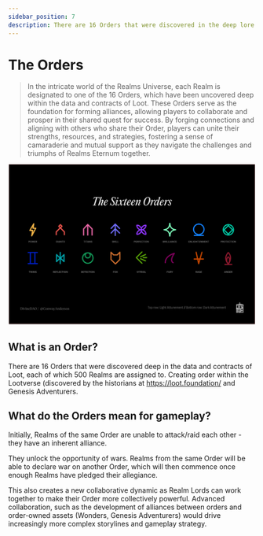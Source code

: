 ```yaml
---
sidebar_position: 7
description: There are 16 Orders that were discovered in the deep lore of Loot, each of which 500 Realms are assigned to.
---
```


# The Orders

> In the intricate world of the Realms Universe, each Realm is designated to one of the 16 Orders, which have been uncovered deep within the data and contracts of Loot. These Orders serve as the foundation for forming alliances, allowing players to collaborate and prosper in their shared quest for success. By forging connections and aligning with others who share their Order, players can unite their strengths, resources, and strategies, fostering a sense of camaraderie and mutual support as they navigate the challenges and triumphs of Realms Eternum together.

![The Orders](/static/img/order.png)

## What is an Order?

There are 16 Orders that were discovered deep in the data and contracts of Loot, each of which 500 Realms are assigned to. Creating order within the Lootverse (discovered by the historians at https://loot.foundation/ and Genesis Adventurers.


## What do the Orders mean for gameplay?

Initially, Realms of the same Order are unable to attack/raid each other - they have an inherent alliance.

They unlock the opportunity of wars. Realms from the same Order will be able to declare war on another Order, which will then commence once enough Realms have pledged their allegiance.

This also creates a new collaborative dynamic as Realm Lords can work together to make their Order more collectively powerful. Advanced collaboration, such as the development of alliances between orders and order-owned assets (Wonders, Genesis Adventurers) would drive increasingly more complex storylines and gameplay strategy.
